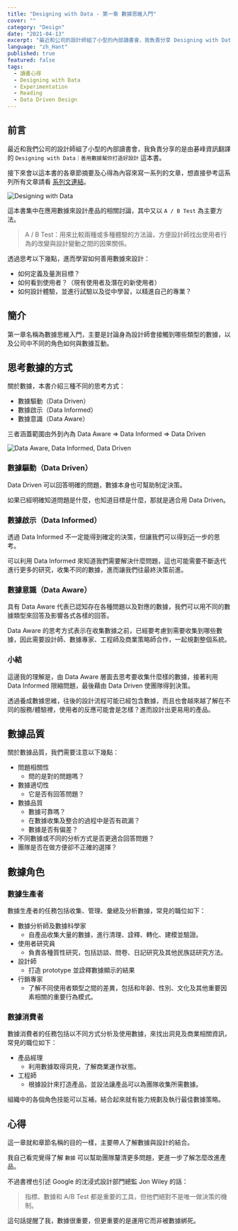 ```yaml
---
title: "Designing with Data - 第一章 數據思維入門"
cover: ""
category: "Design"
date: "2021-04-13"
excerpt: "最近和公司的設計師組了小型的內部讀書會，我負責分享 Designing with Data，接下來會以這本書的各章節摘要及心得為內容來寫一系列的文章。"
language: "zh_Hant"
published: true
featured: false
tags:
  - 讀書心得
  - Designing with Data
  - Experimentation
  - Reading
  - Data Driven Design
---
```


## 前言

最近和我們公司的設計師組了小型的內部讀書會，我負責分享的是由碁峰資訊翻譯的 `Designing with Data｜善用數據幫你打造好設計` 這本書。

接下來會以這本書的各章節摘要及心得為內容來寫一系列的文章，想直接參考這系列所有文章請看 [系列文連結](/tags/designing-with-data)。

![Designing with Data](https://learning.oreilly.com/library/cover/9781449334925/250w/)

這本書集中在應用數據來設計產品的相關討論，其中又以 `A / B Test` 為主要方法。

> A / B Test：用來比較兩種或多種體驗的方法論，方便設計師找出使用者行為的改變與設計變動之間的因果關係。

透過思考以下幾點，進而學習如何善用數據來設計：

- 如何定義及量測目標？
- 如何看到使用者？（現有使用者及潛在的新使用者）
- 如何設計體驗，並進行試驗以及從中學習，以精進自己的專業？

## 簡介

第一章名稱為數據思維入門，主要是討論身為設計師會接觸到哪些類型的數據，以及公司中不同的角色如何與數據互動。

## 思考數據的方式

關於數據，本書介紹三種不同的思考方式：

- 數據驅動（Data Driven）
- 數據啟示（Data Informed）
- 數據意識（Data Aware）

三者涵蓋範圍由外到內為 Data Aware => Data Informed => Data Driven

![Data Aware, Data Informed, Data Driven](https://i.imgur.com/M11969P.png)

### 數據驅動（Data Driven）

Data Driven 可以回答明確的問題，數據本身也可幫助制定決策。

如果已經明確知道問題是什麼，也知道目標是什麼，那就是適合用 Data Driven。

### 數據啟示（Data Informed）

透過 Data Informed 不一定能得到確定的決策，但讓我們可以得到近一步的思考。

可以利用 Data Informed 來知道我們需要解決什麼問題，這也可能需要不斷迭代進行更多的研究，收集不同的數據，進而讓我們往最終決策前進。

### 數據意識（Data Aware）

具有 Data Aware 代表已認知存在各種問題以及對應的數據，我們可以用不同的數據類型來回答及影響各式各樣的回答。

Data Aware 的思考方式表示在收集數據之前，已經要考慮到需要收集到哪些數據，因此需要設計師、數據專家、工程師及商業策略師合作，一起規劃整個系統。

### 小結

這邊我的理解是，由 Data Aware 層面去思考要收集什麼樣的數據，接著利用 Data Informed 限縮問題，最後藉由 Data Driven 使團隊得到決策。

透過養成數據思維，往後的設計流程可能已經包含數據，而且也會越來越了解在不同的服務/體驗裡，使用者的反應可能會是怎樣？進而設計出更易用的產品。

## 數據品質

關於數據品質，我們需要注意以下幾點：

- 問題相關性
  - 問的是對的問題嗎？
- 數據適切性
  - 它是否有回答問題？
- 數據品質
  - 數據可靠嗎？
  - 在數據收集及整合的過程中是否有疏漏？
  - 數據是否有偏差？
- 不同數據或不同的分析方式是否更適合回答問題？
- 團隊是否在做方便卻不正確的選擇？

## 數據角色

### 數據生產者

數據生產者的任務包括收集、管理、彙總及分析數據，常見的職位如下：

- 數據分析師及數據科學家
  - 自產品收集大量的數據，進行清理、詮釋、轉化、建模並驗證。
- 使用者研究員
  - 負責各種質性研究，包括訪談、問卷、日記研究及其他民族誌研究方法。
- 設計師
  - 打造 prototype 並詮釋數據顯示的結果
- 行銷專家
  - 了解不同使用者類型之間的差異，包括和年齡、性別、文化及其他重要因素相關的重要行為模式。

### 數據消費者

數據消費者的任務包括以不同方式分析及使用數據，來找出洞見及商業相關資訊，常見的職位如下：

- 產品經理
  - 利用數據取得洞見，了解商業運作狀態。
- 工程師
  - 根據設計來打造產品，並設法讓產品可以為團隊收集所需數據。

組織中的各個角色技能可以互補，結合起來就有能力規劃及執行最佳數據策略。

## 心得

這一章就和章節名稱的目的一樣，主要帶人了解數據與設計的結合。

我自己看完覺得了解 `數據` 可以幫助團隊釐清更多問題，更進一步了解怎麼改進產品。

不過書裡也引述 Google 的沈浸式設計部門總監 Jon Wiley 的話：

> 指標、數據和 A/B Test 都是重要的工具，但他們絕對不是唯一做決策的機制。

這句話提醒了我，數據很重要，但更重要的是運用它而非被數據綁死。
